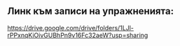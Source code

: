 ## Линк към записи на упражненията: 
https://drive.google.com/drive/folders/1LJl-rPPxnqKiOivGUBhPn9v16Fc32aeW?usp=sharing
